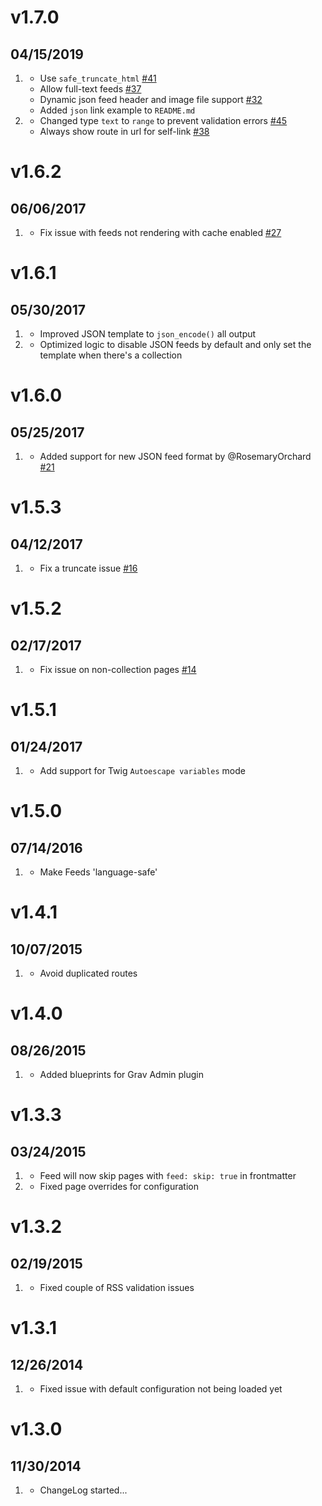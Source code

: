 # v1.7.0
## 04/15/2019

1. [](#improved)
    * Use `safe_truncate_html` [#41](https://github.com/getgrav/grav-plugin-feed/pull/41)
    * Allow full-text feeds [#37](https://github.com/getgrav/grav-plugin-feed/pull/37)
    * Dynamic json feed header and image file support [#32](https://github.com/getgrav/grav-plugin-feed/pull/32)
    * Added `json` link example to `README.md`
1. [](#bugfix)
    * Changed type `text` to `range` to prevent validation errors [#45](https://github.com/getgrav/grav-plugin-feed/issues/45)
    * Always show route in url for self-link [#38](https://github.com/getgrav/grav-plugin-feed/pull/38)

# v1.6.2
## 06/06/2017

1. [](#bugfix)
    * Fix issue with feeds not rendering with cache enabled [#27](https://github.com/getgrav/grav-plugin-feed/pull/27)

# v1.6.1
## 05/30/2017

1. [](#improved)
    * Improved JSON template to `json_encode()` all output
1. [](#bugfix)
    * Optimized logic to disable JSON feeds by default and only set the template when there's a collection

# v1.6.0
## 05/25/2017

1. [](#new)
    * Added support for new JSON feed format by @RosemaryOrchard [#21](https://github.com/getgrav/grav-plugin-feed/pull/21)

# v1.5.3
## 04/12/2017

1. [](#bugfix)
    * Fix a truncate issue [#16](https://github.com/getgrav/grav-plugin-feed/pull/16)

# v1.5.2
## 02/17/2017

1. [](#bugfix)
    * Fix issue on non-collection pages [#14](https://github.com/getgrav/grav-plugin-feed/pull/14)

# v1.5.1
## 01/24/2017

1. [](#bugfix)
    * Add support for Twig `Autoescape variables` mode

# v1.5.0
## 07/14/2016

1. [](#improved)
    * Make Feeds 'language-safe'

# v1.4.1
## 10/07/2015

1. [](#bugfix)
    * Avoid duplicated routes

# v1.4.0
## 08/26/2015

1. [](#improved)
    * Added blueprints for Grav Admin plugin

# v1.3.3
## 03/24/2015

1. [](#improved)
    * Feed will now skip pages with `feed: skip: true` in frontmatter
1. [](#bugfix)
    * Fixed page overrides for configuration

# v1.3.2
## 02/19/2015

1. [](#bugfix)
    * Fixed couple of RSS validation issues

# v1.3.1
## 12/26/2014

1. [](#bugfix)
    * Fixed issue with default configuration not being loaded yet

# v1.3.0
## 11/30/2014

1. [](#new)
    * ChangeLog started...
